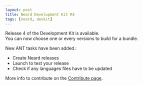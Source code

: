 ```yaml
---
layout: post
title: Neard Development Kit R4
tags: [neard, devkit]
---
```


Release 4 of the Development Kit is available.<br />
You can now choose one or every versions to build for a bundle.

New ANT tasks have been added :
* Create Neard releases
* Launch to test your release
* Check if any languages files have to be updated

More info to contribute on the [Contribute page](/doc/contribute).